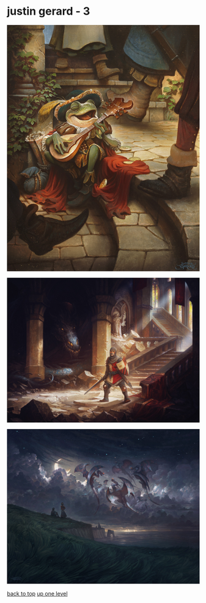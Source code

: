 # justin gerard - 3
[![justin-gerard-2305-v2x02-a-300m.jpg](/desktop/justin%20gerard/justin-gerard-2305-v2x02-a-300m.jpg "justin-gerard-2305-v2x02-a-300m.jpg")](https://raw.githubusercontent.com/buckmanc/wallpapers/main/desktop/justin%20gerard/justin-gerard-2305-v2x02-a-300m.jpg)

[![justin-gerard-dh1900-n37v1x05-300m.jpg](/desktop/justin%20gerard/justin-gerard-dh1900-n37v1x05-300m.jpg "justin-gerard-dh1900-n37v1x05-300m.jpg")](https://raw.githubusercontent.com/buckmanc/wallpapers/main/desktop/justin%20gerard/justin-gerard-dh1900-n37v1x05-300m.jpg)

[![justin-gerard-dh1901-n32-v1x05a-72web.jpg](/desktop/justin%20gerard/justin-gerard-dh1901-n32-v1x05a-72web.jpg "justin-gerard-dh1901-n32-v1x05a-72web.jpg")](https://raw.githubusercontent.com/buckmanc/wallpapers/main/desktop/justin%20gerard/justin-gerard-dh1901-n32-v1x05a-72web.jpg)



[back to top](#)
[up one level](/desktop/README.MD)
